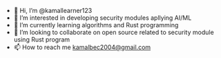 - 👋 Hi, I’m @kamallearner123
- 👀 I’m interested in developing security modules apllying AI/ML
- 🌱 I’m currently learning algorithms and Rust programming
- 💞️ I’m looking to collaborate on open source related to security module using Rust program
- 📫 How to reach me kamalbec2004@gmail.com

<!---
kamallearner123/kamallearner123 is a ✨ special ✨ repository because its `README.md` (this file) appears on your GitHub profile.
You can click the Preview link to take a look at your changes.
--->
